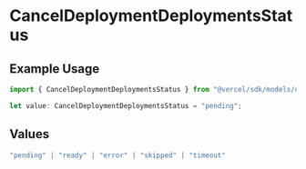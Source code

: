 # CancelDeploymentDeploymentsStatus

## Example Usage

```typescript
import { CancelDeploymentDeploymentsStatus } from "@vercel/sdk/models/operations/canceldeployment.js";

let value: CancelDeploymentDeploymentsStatus = "pending";
```

## Values

```typescript
"pending" | "ready" | "error" | "skipped" | "timeout"
```